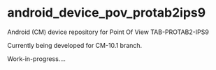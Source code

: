 android_device_pov_protab2ips9
==============================

Android (CM) device repository for Point Of View TAB-PROTAB2-IPS9

Currently being developed for CM-10.1 branch.

Work-in-progress....
